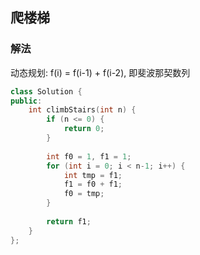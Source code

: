 ## 爬楼梯
### 解法
动态规划: f(i) = f(i-1) + f(i-2), 即斐波那契数列
```c++
class Solution {
public:
    int climbStairs(int n) {
        if (n <= 0) {
            return 0;
        }
        
        int f0 = 1, f1 = 1;
        for (int i = 0; i < n-1; i++) {
            int tmp = f1;
            f1 = f0 + f1;
            f0 = tmp;
        }
        
        return f1;
    }
};
```